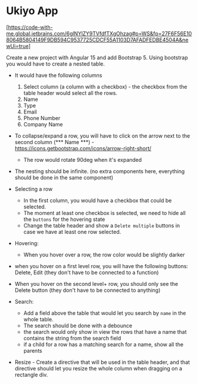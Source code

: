 # Ukiyo App 
[https://code-with-me.global.jetbrains.com/6glNYlZY9TVfdfTXgOhzag#p=WS&fp=27F6F56E108064B5804149F9DB594C9537725CDCF55A1103D7AFADFEDBE4504A&newUi=true]

Create a new project with Angular 15 and add Bootstrap 5.
Using bootstrap you would have to create a nested table.
- It would have the following columns
  1. Select column (a column with a checkbox) - the checkbox from the table header would select all the rows.
  2. Name
  3. Type
  4. Email
  5. Phone Number
  6. Company Name

- To collapse/expand a row, you will have to click on the arrow next to the second column (*** Name ***) - https://icons.getbootstrap.com/icons/arrow-right-short/
  - The row would rotate 90deg when it's expanded
- The nesting should be infinite. (no extra components here, everything should be done in the same component)
- Selecting a row
  - In the first column, you would have a checkbox that could be selected.
  - The moment at least one checkbox is selected, we need to hide all the `buttons` for the hovering state
  - Change the table header and show a `Delete multiple` buttons in case we have at least one row selected.

- Hovering:
  - When you hover over a row, the row color would be slightly darker
- when you hover on a first level row, you will have the following buttons: Delete, Edit (they don't have to be connected to a function)
- When you hover on the second level+ row, you should only see the Delete button (they don't have to be connected to anything)
- Search:
  - Add a field above the table that would let you search by `name` in the whole table.
  - The search should be done with a debounce
  - the search would only show in view the rows that have a name that contains the string from the search field
  - if a child for a row has a matching search for a name, show all the parents

- Resize - Create a directive that will be used in the table header, and that directive should let you resize the whole column when dragging on a rectangle div.

